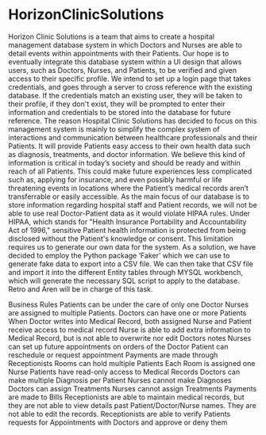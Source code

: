 # HorizonClinicSolutions

Horizon Clinic Solutions is a team that aims to create a hospital management database system in which Doctors and Nurses are able to detail events within appointments with their Patients. Our hope is to eventually integrate this database system within a UI design that allows users, such as Doctors, Nurses, and Patients, to be verified and given access to their specific profile. We intend to set up a login page that takes credentials, and goes through a server to cross reference with the existing database. If the credentials match an existing user, they will be taken to their profile, if they don't exist, they will be prompted to enter their information and credentials to be stored into the database for future reference.
The reason Hospital Clinic Solutions has decided to focus on this management system is mainly to simplify the complex system of interactions and communication between healthcare professionals and their Patients. It will provide Patients easy access to their own health data such as diagnosis, treatments, and doctor information. We believe this kind of information is critical in today’s society and should be ready and within reach of all Patients. This could make future experiences less complicated such as, applying for insurance, and even possibly harmful or life threatening events in locations where the Patient’s medical records aren’t transferrable or easily accessible.
As the main focus of our database is to store information regarding hospital staff and Patient records, we will not be able to use real Doctor-Patient data as it would violate HIPAA rules. Under HIPAA, which stands for "Health Insurance Portability and Accountability Act of 1996," sensitive Patient health information is protected from being disclosed without the Patient's knowledge or consent. This limitation requires us to generate our own data  for the system. As a solution, we have decided to employ the Python package ‘Faker’ which we can use to generate fake data to export into a CSV file. We can then take that CSV file and import it into the different Entity tables through MYSQL workbench, which will generate the necessary SQL script to apply to the database. Retro and Aren will be in charge of this task.

Business Rules
Patients can be under the care of only one Doctor
Nurses are assigned to multiple Patients.
Doctors can have one or more Patients
When Doctor writes into Medical Record, both assigned Nurse and Patient receive access to medical record
Nurse is able to add extra information to Medical Record, but is not able to overwrite nor edit Doctors notes
Nurses can set up future appointments on orders of the Doctor
Patient can reschedule or request appointment
Payments are made through Receptionists
Rooms can hold multiple Patients
Each Room is assigned one Nurse
Patients have read-only access to Medical Records
Doctors can make multiple Diagnosis per Patient
Nurses cannot make Diagnoses
Doctors can assign Treatments
Nurses cannot assign Treatments
Payments are made to Bills
Receptionists are able to maintain medical records, but they are not able to view details past Patient/Doctor/Nurse names. They are not able to edit the records.
Receptionists are able to verify Patients requests for Appointments with Doctors and approve or deny them
